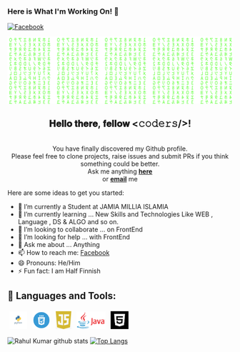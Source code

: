 ### Here is What I'm Working On! 👋
 <a href="https://www.facebook.com/rahulasher110/" target="_blank"><img src="https://img.shields.io/badge/Facebook-%231877F2.svg?&style=flat-square&logo=facebook&logoColor=white" alt="Facebook"></a>  <br>

![Matrix SVG](https://raw.githubusercontent.com/rahulasher110/rahulasher110/master/matrix.svg)

<div align = "center">
    
<h2> 𝐇𝐞𝐥𝐥𝐨 𝐭𝐡𝐞𝐫𝐞, 𝐟𝐞𝐥𝐥𝐨𝐰 <𝚌𝚘𝚍𝚎𝚛𝚜/>!</h2> <br>
You have finally discovered my Github profile. <br>
Please feel free to clone projects, raise issues and submit PRs if you think something could be better. <br>
Ask me anything <a href="https://github.com/rahulasher110/rahulasher110/issues/new"><b>here</b></a><br>
or <a href="mailto:rahulasher110@gmail.com"><b>email</b></a> me
</div>

<!--**rahulasher110/rahulasher110** is a ✨ _special_ ✨ repository because its `README.md` (this file) appears on your GitHub profile.-->

Here are some ideas to get you started:

- 🔭 I’m currently a Student at JAMIA MILLIA ISLAMIA
- 🌱 I’m currently learning ... New Skills and Technologies Like WEB , Language , DS & ALGO and so on.
- 👯 I’m looking to collaborate ... on FrontEnd 
- 🤔 I’m looking for help ... with FrontEnd
- 💬 Ask me about ... Anything
- 📫 How to reach me: [Facebook](https://www.facebook.com/rahulasher110)
- 😄 Pronouns: He/Him
- ⚡ Fun fact: I am Half Finnish

## 🧰 Languages and Tools:
<p align="left">
<img src="https://github.com/rahulasher110/rahulasher110/blob/main/python.png" alt="python" height="40" style="vertical-align:top; margin:4px">
<img src="logo-2582747_1280.webp" alt="css" height="40" style="vertical-align:top; margin:4px">
<img src="png-clipart-javascript-open-logo-number-js-angle-text-thumbnail.png" alt="javaScript" height="40" style="vertical-align:top; margin:4px">
<img src="download (1).png" alt="java" height="40" style="vertical-align:top; margin:4px">
<img src="download.png" alt="html" height="40" style="vertical-align:top; margin:4px">
</p>

![Rahul Kumar github stats](https://github-readme-stats.vercel.app/api?username=rahulasher110&show_icons=true&theme=radical)
[![Top Langs](https://github-readme-stats.vercel.app/api/top-langs/?username=rahulasher110&layout=compact)](https://github.com/rahulasher110/github-readme-stats)
